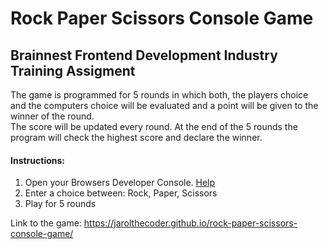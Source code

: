 # Rock Paper Scissors Console Game
## Brainnest Frontend Development Industry Training Assigment
The game is programmed for 5 rounds in which both, the players choice and the computers choice will be evaluated and a point will be given to the winner of the round.<br>
The score will be updated every round. At the end of the 5 rounds the program will check the highest score and declare the winner.

<h4>Instructions:</h4>
<ol> 
  <li>Open your Browsers Developer Console. <a href="https://balsamiq.com/support/faqs/browserconsole/#:~:text=You%20can%20also%20use%20Option,to%20select%20the%20Console%20tab.">Help</a></li>
  <li>Enter a choice between: Rock, Paper, Scissors</li>
  <li>Play for 5 rounds</li>
</ol>

Link to the game: https://jarolthecoder.github.io/rock-paper-scissors-console-game/

